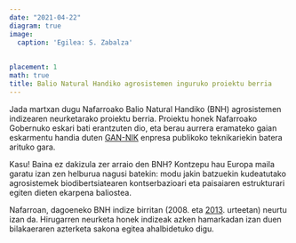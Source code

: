 ```yaml
---
date: "2021-04-22"
diagram: true
image:
  caption: 'Egilea: S. Zabalza'
  
  
placement: 1
math: true
title: Balio Natural Handiko agrosistemen inguruko proiektu berria 
---
```


Jada martxan dugu Nafarroako Balio Natural Handiko (BNH) agrosistemen indizearen neurketarako proiektu berria. Proiektu honek Nafarroako Gobernuko eskari bati erantzuten dio, eta berau aurrera eramateko gaian eskarmentu handia duten [GAN-NIK](https://gan-nik.es/) enpresa publikoko teknikariekin batera arituko gara.

Kasu! Baina ez dakizula zer arraio den BNH? Kontzepu hau Europa maila garatu izan zen helburua nagusi batekin: modu jakin batzuekin kudeatutako agrosistemek biodibertsiatearen kontserbazioari eta paisaiaren estrukturari egiten dieten ekarpena baliostea. 

Nafarroan, dagoeneko BNH indize birritan (2008. eta [2013](https://www.navarra.es/NR/rdonlyres/86815038-FE6D-404A-9A29-3C27FCCBF013/371833/SistemasdeAltoValorNaturalenNavarra2013.pdf). urteetan) neurtu izan da. Hirugarren neurketa honek indizeak azken hamarkadan izan duen bilakaeraren azterketa sakona egitea ahalbidetuko digu.
